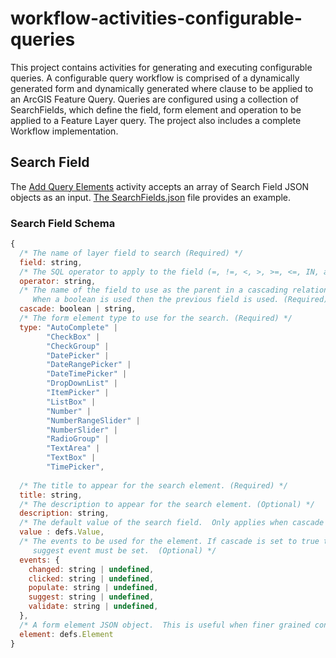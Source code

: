 # workflow-activities-configurable-queries
This project contains activities for generating and executing configurable queries.  A configurable query workflow is comprised of a dynamically generated form and dynamically generated where clause to be applied to an ArcGIS Feature Query.  Queries are configured using a collection of SearchFields, which define the field, form element and operation to be applied to a Feature Layer query. The project also includes a complete Workflow implementation.

## Search Field 
The [Add Query Elements](https://github.com/vertigis/workflow-activities-configurable-queries/blob/main/src/activities/AddQueryElements.ts) activity accepts an array of Search Field JSON objects as an input.  [The SearchFields.json](https://github.com/vertigis/workflow-activities-configurable-queries/blob/main/src/samples/SearchFields.json) file provides an example.

### Search Field Schema
```js
{
  /* The name of layer field to search (Required) */
  field: string,
  /* The SQL operator to apply to the field (=, !=, <, >, >=, <=, IN, and BETWEEN) (Required) */
  operator: string,
  /* The name of the field to use as the parent in a cascading relationship.
     When a boolean is used then the previous field is used. (Required) */
  cascade: boolean | string,
  /* The form element type to use for the search. (Required) */
  type: "AutoComplete" |
        "CheckBox" |
        "CheckGroup" |
        "DatePicker" |
        "DateRangePicker" |
        "DateTimePicker" |
        "DropDownList" |
        "ItemPicker" |
        "ListBox" |
        "Number" |
        "NumberRangeSlider" |
        "NumberSlider" |
        "RadioGroup" |
        "TextArea" |
        "TextBox" |
        "TimePicker",
    
  /* The title to appear for the search element. (Required) */
  title: string,
  /* The description to appear for the search element. (Optional) */
  description: string,
  /* The default value of the search field.  Only applies when cascade is false.  (Optional) */
  value : defs.Value,
  /* The events to be used for the element. If cascade is set to true then a 'populate' event must be set.  If the type is Autocomplete then the
     suggest event must be set.  (Optional) */
  events: {
    changed: string | undefined,
    clicked: string | undefined,
    populate: string | undefined,
    suggest: string | undefined,
    validate: string | undefined,
  },
  /* A form element JSON object.  This is useful when finer grained control over the form is required. (Optional) */
  element: defs.Element
}
```